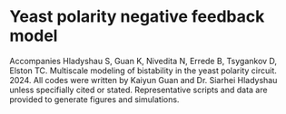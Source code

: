 # Yeast polarity negative feedback model
Accompanies Hladyshau S, Guan K, Nivedita N, Errede B, Tsygankov D, Elston TC. Multiscale modeling of bistability in the yeast polarity circuit. 2024.
All codes were written by Kaiyun Guan and Dr. Siarhei Hladyshau unless specifially cited or stated.
Representative scripts and data are provided to generate figures and simulations.
